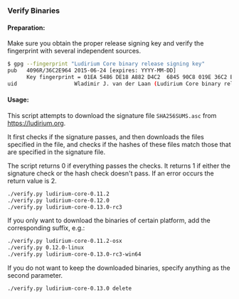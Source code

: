### Verify Binaries

#### Preparation:

Make sure you obtain the proper release signing key and verify the fingerprint with several independent sources.

```sh
$ gpg --fingerprint "Ludirium Core binary release signing key"
pub   4096R/36C2E964 2015-06-24 [expires: YYYY-MM-DD]
      Key fingerprint = 01EA 5486 DE18 A882 D4C2  6845 90C8 019E 36C2 E964
uid                  Wladimir J. van der Laan (Ludirium Core binary release signing key) <laanwj@gmail.com>
```

#### Usage:

This script attempts to download the signature file `SHA256SUMS.asc` from https://ludirium.org.

It first checks if the signature passes, and then downloads the files specified in the file, and checks if the hashes of these files match those that are specified in the signature file.

The script returns 0 if everything passes the checks. It returns 1 if either the signature check or the hash check doesn't pass. If an error occurs the return value is 2.


```sh
./verify.py ludirium-core-0.11.2
./verify.py ludirium-core-0.12.0
./verify.py ludirium-core-0.13.0-rc3
```

If you only want to download the binaries of certain platform, add the corresponding suffix, e.g.:

```sh
./verify.py ludirium-core-0.11.2-osx
./verify.py 0.12.0-linux
./verify.py ludirium-core-0.13.0-rc3-win64
```

If you do not want to keep the downloaded binaries, specify anything as the second parameter.

```sh
./verify.py ludirium-core-0.13.0 delete
```
